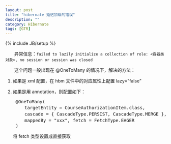 ```yaml
---
layout: post
title: "hibernate 延迟加载的错误"
description: ""
category: Hibernate
tags: [GTR]
---
```

{% include JB/setup %}

　　异常信息：`failed to lazily initialize a collection of role: <容器类对象>, no session or session was closed`

　　这个问题一般出现在 @OneToMany 的情况下，解决的方法：

1. 如果是 xml 配置，在 hbm 文件中的对应属性上配置 lazy="false"
2. 如果是用 annotation，则配置如下：

	<pre class="prettyprint linenums">
	@OneToMany(
	　　targetEntity = CourseAuthorizationItem.class,
	　　cascade = { CascadeType.PERSIST, CascadeType.MERGE },
	　　mappedBy = "xxx", fetch = FetchType.EAGER
	) </pre>

	将 fetch 类型设置成直接获取